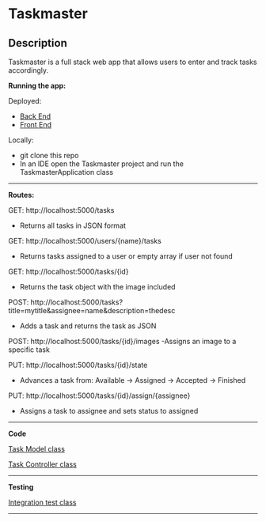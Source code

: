 # Taskmaster

## Description
Taskmaster is a full stack web app that allows users to enter and track tasks accordingly.


**Running the app:**

Deployed:
* [Back End](http://taskmaster-env.p2inzhbxb8.us-east-1.elasticbeanstalk.com/tasks)
* [Front End](http://taskmasterfront.s3-website-us-west-2.amazonaws.com/)

Locally:
- git clone this repo
- In an IDE open the Taskmaster project and run the TaskmasterApplication class

***

**Routes:**

GET:
http://localhost:5000/tasks
- Returns all tasks in JSON format

GET:
http://localhost:5000/users/{name}/tasks
- Returns tasks assigned to a user or empty array if user not found

GET:
http://localhost:5000/tasks/{id}
- Returns the task object with the image included

POST:
http://localhost:5000/tasks?title=mytitle&assignee=name&description=thedesc
- Adds a task and returns the task as JSON

POST:
http://localhost:5000/tasks/{id}/images
-Assigns an image to a specific task

PUT:
http://localhost:5000/tasks/{id}/state
- Advances a task from: Available -> Assigned -> Accepted -> Finished

PUT:
http://localhost:5000/tasks/{id}/assign/{assignee}
- Assigns a task to assignee and sets status to assigned

***

**Code**

[Task Model class](src/main/java/com/chidrome/taskmaster/taskmaster/models/TaskInfo.java)

[Task Controller class](src/main/java/com/chidrome/taskmaster/taskmaster/controllers/TaskmasterController.java)
***

**Testing**

[Integration test class](src/test/java/com/chidrome/taskmaster/taskmaster/TaskmasterIntegrationTests.java)
***